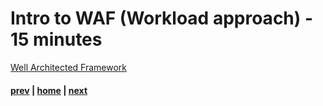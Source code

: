 # Intro to WAF (Workload approach) - 15 minutes
[Well Architected Framework](https://docs.microsoft.com/en-us/azure/architecture/framework/)

#### [prev](./introcaf.md) | [home](./welcome.md)  | [next](./learningresources.md)
